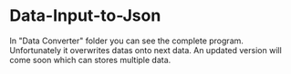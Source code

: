 # Data-Input-to-Json

In "Data Converter" folder you can see the complete program. Unfortunately it overwrites datas onto next data.
An updated version will come soon which can stores multiple data.

